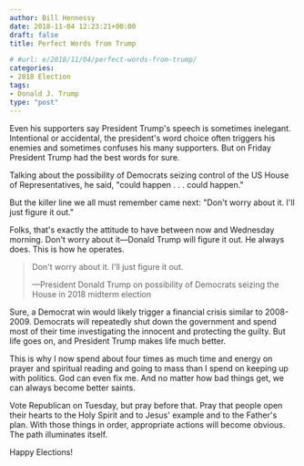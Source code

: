 ```yaml
---
author: Bill Hennessy
date: 2018-11-04 12:23:21+00:00
draft: false
title: Perfect Words from Trump

# #url: e/2018/11/04/perfect-words-from-trump/
categories:
- 2018 Election
tags:
- Donald J. Trump
type: "post"
---
```





Even his supporters say President Trump's speech is sometimes inelegant. Intentional or accidental, the president's word choice often triggers his enemies and sometimes confuses his many supporters. But on Friday President Trump had the best words for sure.







Talking about the possibility of Democrats seizing control of the US House of Representatives, he said, "could happen . . . could happen."







But the killer line we all must remember came next: "Don't worry about it. I'll just figure it out."







Folks, that's exactly the attitude to have between now and Wednesday morning. Don't worry about it—Donald Trump will figure it out. He always does. This is how he operates. 







> Don't worry about it. I'll just figure it out.
> 
> —President Donald Trump on possibility of Democrats seizing the House in 2018 midterm election







Sure, a Democrat win would likely trigger a financial crisis similar to 2008-2009. Democrats will repeatedly shut down the government and spend most of their time investigating the innocent and protecting the guilty. But life goes on, and President Trump makes life much better.







This is why I now spend about four times as much time and energy on prayer and spiritual reading and going to mass than I spend on keeping up with politics. God can even fix me. And no matter how bad things get, we can always become better saints. 







Vote Republican on Tuesday, but pray before that. Pray that people open their hearts to the Holy Spirit and to Jesus' example and to the Father's plan. With those things in order, appropriate actions will become obvious. The path illuminates itself. 







Happy Elections!



